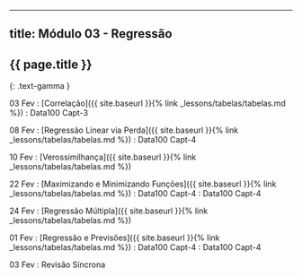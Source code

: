   ---
  title: Módulo 03 - Regressão
  ---

  ## {{ page.title }}
  {: .text-gamma }

  03 Fev
  : [Correlação]({{ site.baseurl }}{% link _lessons/tabelas/tabelas.md %})
    : Data100 Capt-3

  08 Fev
  : [Regressão Linear via Perda]({{ site.baseurl }}{% link _lessons/tabelas/tabelas.md %})
    : Data100 Capt-4

  10 Fev
  : [Verossimilhança]({{ site.baseurl }}{% link _lessons/tabelas/tabelas.md %})

  22 Fev
  : [Maximizando e Minimizando Funções]({{ site.baseurl }}{% link _lessons/tabelas/tabelas.md %})
    : Data100 Capt-4 : Data100 Capt-4

  24 Fev
  : [Regressão Múltipla]({{ site.baseurl }}{% link _lessons/tabelas/tabelas.md %})

  01 Fev
  : [Regressão e Previsões]({{ site.baseurl }}{% link _lessons/tabelas/tabelas.md %})
    : Data100 Capt-4 : Data100 Capt-4

  03 Fev
: Revisão Síncrona
